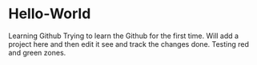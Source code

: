 # Hello-World
Learning Github
Trying to learn the Github for the first time. Will add a project here and then edit it see and track the changes done.
Testing red and green zones.

